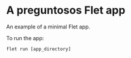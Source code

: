 # A preguntosos Flet app

An example of a minimal Flet app.

To run the app:

```
flet run [app_directory]
```